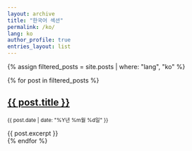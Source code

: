 ```yaml
---
layout: archive
title: "한국어 섹션"
permalink: /ko/
lang: ko
author_profile: true
entries_layout: list
---
```


{% assign filtered_posts = site.posts | where: "lang", "ko" %}

{% for post in filtered_posts %}
<article>
  <h2><a href="{{ post.url | relative_url }}">{{ post.title }}</a></h2>
  <p><small>{{ post.date | date: "%Y년 %m월 %d일" }}</small></p>
  {{ post.excerpt }}
</article>
{% endfor %}

